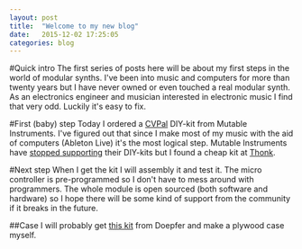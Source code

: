 ```yaml
---
layout: post
title:  "Welcome to my new blog"
date:   2015-12-02 17:25:05
categories: blog
---
```

#Quick intro
The first series of posts here will be about my first steps in the world of
modular synths. I've been into music and computers for more than twenty years
but I have never owned or even touched a real modular synth. As an electronics
engineer and musician interested in electronic music I find that very odd.
Luckily it's easy to fix.


#First (baby) step
Today I ordered a [CVPal] DIY-kit from Mutable Instruments. I've figured out that since I make most of my music with the aid of computers (Ableton Live) it's the most logical step.
Mutable Instruments have [stopped supporting] their DIY-kits but I found a cheap kit at [Thonk].

#Next step
When I get the kit I will assembly it and test it. The micro controller is pre-programmed so I don't have to mess around with programmers. The whole module is open sourced (both software and hardware) so I hope there will be some kind of support from the community if it breaks in the future.

##Case
I will probably get [this kit] from Doepfer and make a plywood case myself.




[CVPal]:        http://mutable-instruments.net/modules/cvpal
[stopped supporting]: http://www.99musik.se/showthread.php?319820-Mutable-Instruments-lägger-ner-DIY-grenen
[Thonk]:        https://www.thonk.co.uk
[this kit]:     http://www.doepfer.de/a100_DIY_kits.htm
